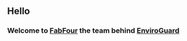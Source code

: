 ## Hello
### Welcome to **[FabFour](https://github.com/FabFourr)** the team behind [EnviroGuard](https://github.com/FabFourr/Enviro-Guard)
